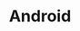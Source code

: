 ---
title: "Android"
description: >
  A short lead description about this content page. It can be **bold** or _italic_ and can be split over multiple paragraphs.
---
